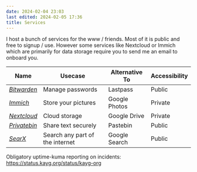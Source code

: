 ```yaml
---
date: 2024-02-04 23:03
last edited: 2024-02-05 17:36
title: Services
---
```

I host a bunch of services for the www / friends. Most of it is public and free to signup / use. However some services like Nextcloud or Immich which are primarily for data storage require you to send me an email to onboard you.

|Name|Usecase|Alternative To|Accessibility|
|---|---|---|---|
|[_Bitwarden_](https://vault.kayg.org/)|Manage passwords|Lastpass|Public|
|_[Immich](https://photos.kayg.org/)_|Store your pictures|Google Photos|Private|
|[_Nextcloud_](https://cloud.kayg.org/)|Cloud storage|Google Drive|Private|
|[_Privatebin_](https://bin.kayg.org/)|Share text securely|Pastebin|Public|
|_[SearX](https://search.kayg.org/)_|Search any part of the internet|Google Search|Public|

Obligatory uptime-kuma reporting on incidents: https://status.kayg.org/status/kayg-org